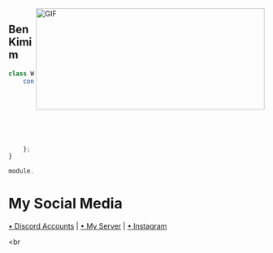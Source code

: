 <img align="right" alt="GIF" src="https://media.discordapp.net/attachments/909839857155702874/916316741456515082/standard.gif" width="450" height="200" />

<h2>Ben Kimim</h2>

```js
class Wêst {
    constructor(options) {
        this.name = "Göekm",
        this.sex = "man",
        this.length = "181",
        this.type = "human",
        this.job = "developer",
        this.weight = "75",
        this.age = "18",
        this.discord.tag = "Wêst#0001"
    };
}

module.exports = Wex
```
# My Social Media 
[• Discord Accounts](https://discord.com/users/737254285754236959) | [• My Server](https://discord.gg/sheruta) | [• Instagram](https://www.instagram.com/grkm.wq)


<br 
